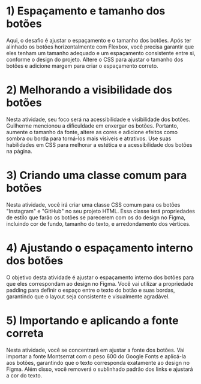 # 1) Espaçamento e tamanho dos botões
Aqui, o desafio é ajustar o espaçamento e o tamanho dos botões. Após ter alinhado os botões horizontalmente com Flexbox, você precisa garantir que eles tenham um tamanho adequado e um espaçamento consistente entre si, conforme o design do projeto. Altere o CSS para ajustar o tamanho dos botões e adicione margem para criar o espaçamento correto.

# 2) Melhorando a visibilidade dos botões
Nesta atividade, seu foco será na acessibilidade e visibilidade dos botões. Guilherme mencionou a dificuldade em enxergar os botões. Portanto, aumente o tamanho da fonte, altere as cores e adicione efeitos como sombra ou borda para torná-los mais visíveis e atrativos. Use suas habilidades em CSS para melhorar a estética e a acessibilidade dos botões na página.

# 3) Criando uma classe comum para botões
Nesta atividade, você irá criar uma classe CSS comum para os botões "Instagram" e "GitHub" no seu projeto HTML. Essa classe terá propriedades de estilo que farão os botões se parecerem com os do design no Figma, incluindo cor de fundo, tamanho do texto, e arredondamento dos vértices.

# 4) Ajustando o espaçamento interno dos botões
O objetivo desta atividade é ajustar o espaçamento interno dos botões para que eles correspondam ao design no Figma. Você vai utilizar a propriedade padding para definir o espaço entre o texto do botão e suas bordas, garantindo que o layout seja consistente e visualmente agradável.

# 5) Importando e aplicando a fonte correta
Nesta atividade, você se concentrará em ajustar a fonte dos botões. Vai importar a fonte Montserrat com o peso 600 do Google Fonts e aplicá-la aos botões, garantindo que o texto corresponda exatamente ao design no Figma. Além disso, você removerá o sublinhado padrão dos links e ajustará a cor do texto.

